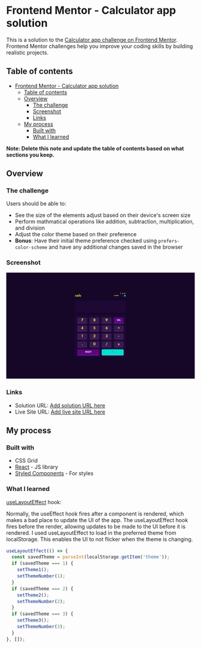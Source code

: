 # Frontend Mentor - Calculator app solution

This is a solution to the [Calculator app challenge on Frontend Mentor](https://www.frontendmentor.io/challenges/calculator-app-9lteq5N29). Frontend Mentor challenges help you improve your coding skills by building realistic projects.

## Table of contents

- [Frontend Mentor - Calculator app solution](#frontend-mentor---calculator-app-solution)
  - [Table of contents](#table-of-contents)
  - [Overview](#overview)
    - [The challenge](#the-challenge)
    - [Screenshot](#screenshot)
    - [Links](#links)
  - [My process](#my-process)
    - [Built with](#built-with)
    - [What I learned](#what-i-learned)

**Note: Delete this note and update the table of contents based on what sections you keep.**

## Overview

### The challenge

Users should be able to:

- See the size of the elements adjust based on their device's screen size
- Perform mathmatical operations like addition, subtraction, multiplication, and division
- Adjust the color theme based on their preference
- **Bonus**: Have their initial theme preference checked using `prefers-color-scheme` and have any additional changes saved in the browser

### Screenshot

![screenshot](./screenshot.png)

### Links

- Solution URL: [Add solution URL here](https://www.frontendmentor.io/solutions/calculator-app-built-using-react-styled-components-bFRoZIv4B)
- Live Site URL: [Add live site URL here](https://hoangnguyen-react-calculator.netlify.app/)

## My process

### Built with

- CSS Grid
- [React](https://reactjs.org/) - JS library
- [Styled Components](https://styled-components.com/) - For styles

### What I learned

[useLayoutEffect](https://reactjs.org/docs/hooks-reference.html#uselayouteffect) hook:

Normally, the useEffect hook fires after a component is rendered, which makes a bad place to update the UI of the app. The useLayoutEffect hook fires before the render, allowing updates to be made to the UI before it is rendered. I used useLayoutEffect to load in the preferred theme from localStorage. This enables the UI to not flicker when the theme is changing.

```js
useLayoutEffect(() => {
  const savedTheme = parseInt(localStorage.getItem('theme'));
  if (savedTheme === 1) {
    setTheme1();
    setThemeNumber(1);
  }
  if (savedTheme === 2) {
    setTheme2();
    setThemeNumber(2);
  }
  if (savedTheme === 3) {
    setTheme3();
    setThemeNumber(3);
  }
}, []);
```
